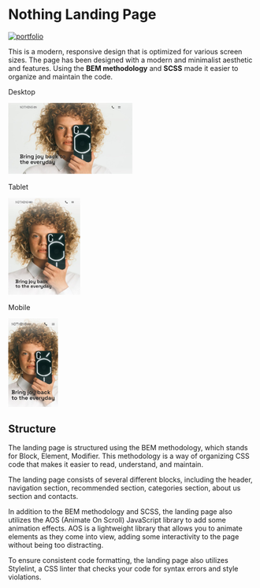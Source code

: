 
<h1>Nothing Landing Page</h1>

<im/>
<a href='https://ilona-borkovska.github.io/portfolio_nothing/' rel='nofollow'>
<img src="https://img.shields.io/badge/Bose_link_🎧-4e93e6?style=for-the-badge&logo=Portfolio&logoColor=black" alt="portfolio">
</a>

<p>This is a modern, responsive design that is optimized for various screen sizes. The page has been designed with a modern and minimalist aesthetic and features. Using the <strong>BEM methodology</strong> and <strong>SCSS</strong> made it easier to organize and maintain the code.</p>

<p>Desktop</p>
<img width="50%" alt="Screenshot Desktop" src="./root/nothing_desktop.jpg">

<p>Tablet</p>
<img width="29%" alt="Screenshot Tablet" src="./root/nothing_tablet.jpg">

<p>Mobile</p>
<img width="20%" alt="Screenshot Mobile" src="./root/nothing_mobile.jpg">

<h2>Structure</h2>

<p>The landing page is structured using the BEM methodology, which stands for Block, Element, Modifier. This methodology is a way of organizing CSS code that makes it easier to read, understand, and maintain.</p>

<p>The landing page consists of several different blocks, including the header, navigation section, recommended section, categories section, about us section and contacts.</p>

<p>In addition to the BEM methodology and SCSS, the landing page also utilizes the AOS (Animate On Scroll) JavaScript library to add some animation effects. AOS is a lightweight library that allows you to animate elements as they come into view, adding some interactivity to the page without being too distracting.</p>

<p>To ensure consistent code formatting, the landing page also utilizes Stylelint, a CSS linter that checks your code for syntax errors and style violations.</p>
